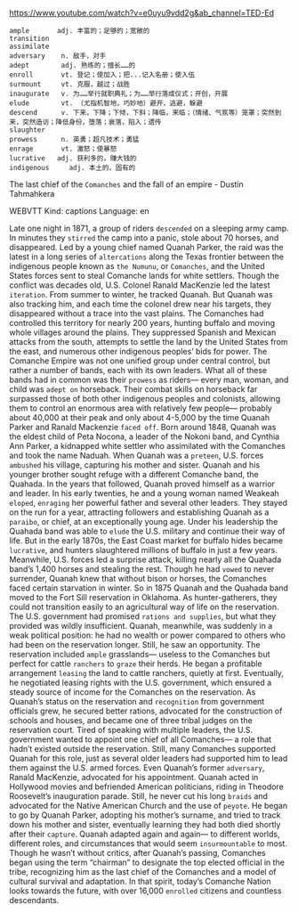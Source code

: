 https://www.youtube.com/watch?v=e0uyu9vdd2g&ab_channel=TED-Ed 

```
ample       adj. 丰富的；足够的；宽敞的
transition  
assimilate  
adversary    n. 敌手，对手  
adept        adj. 熟练的；擅长……的
enroll       vt. 登记；使加入；把...记入名册；使入伍
surmount     vt. 克服，越过；战胜
inaugurate   v. 为……举行就职典礼；为……举行落成仪式；开创，开展
elude        vt. （尤指机智地，巧妙地）避开，逃避，躲避
descend      v. 下来，下降；下倾，下斜；降临，来临；（情绪、气氛等）笼罩；突然到来，突然造访；降低身份，堕落；衰落，陷入；遗传
slaughter  
prowess      n. 英勇；超凡技术；勇猛      
enrage       vt. 激怒；使暴怒  
lucrative   adj. 获利多的，赚大钱的
indigenous     adj. 本土的，固有的
```

The last chief of the `Comanches` and the fall of an empire - Dustin Tahmahkera 

WEBVTT Kind: captions Language: en 

Late one night in 1871, a group of riders `descended` on a sleeping army camp. In minutes they `stirred` the camp into a panic, stole about 70 horses, and disappeared. Led by a young chief named Quanah Parker, the raid was the latest in a long series of `altercations` along the Texas frontier between the indigenous people known as `the Numunu`, or `Comanches`, and the United States forces sent to steal Comanche lands for white settlers. Though the conflict was decades old, U.S. Colonel Ranald MacKenzie led the latest `iteration`. From summer to winter, he tracked Quanah. But Quanah was also tracking him, and each time the colonel drew near his targets, they disappeared without a trace into the vast plains. The Comanches had controlled this territory for nearly 200 years, hunting buffalo and moving whole villages around the plains. They suppressed Spanish and Mexican attacks from the south, attempts to settle the land by the United States from the east, and numerous other indigenous peoples’ bids for power. The Comanche Empire was not one unified group under central control, but rather a number of bands, each with its own leaders. What all of these bands had in common was their `prowess` as riders— every man, woman, and child was `adept on` horseback. Their combat skills on horseback far surpassed those of both other indigenous peoples and colonists, allowing them to control an enormous area with relatively few people— probably about 40,000 at their peak and only about 4-5,000 by the time Quanah Parker and Ranald Mackenzie `faced off`. Born around 1848, Quanah was the eldest child of Peta Nocona, a leader of the Nokoni band, and Cynthia Ann Parker, a kidnapped white settler who assimilated with the Comanches and took the name Naduah. When Quanah was a `preteen`, U.S. forces `ambushed` his village, capturing his mother and sister. Quanah and his younger brother sought refuge with a different Comanche band, the Quahada. In the years that followed, Quanah proved himself as a warrior and leader. In his early twenties, he and a young woman named Weakeah `eloped`, `enraging` her powerful father and several other leaders. They stayed on the run for a year, attracting followers and establishing Quanah as a `paraibo`, or chief, at an exceptionally young age. Under his leadership the Quahada band was able to `elude` the U.S. military and continue their way of life. But in the early 1870s, the East Coast market for buffalo hides became `lucrative`, and hunters slaughtered millions of buffalo in just a few years. Meanwhile, U.S. forces led a surprise attack, killing nearly all the Quahada band’s 1,400 horses and stealing the rest. Though he had `vowed` to never surrender, Quanah knew that without bison or horses, the Comanches faced certain starvation in winter. So in 1875 Quanah and the Quahada band moved to the Fort Sill reservation in Oklahoma. As hunter-gatherers, they could not transition easily to an agricultural way of life on the reservation. The U.S. government had promised `rations and supplies`, but what they provided was wildly insufficient. Quanah, meanwhile, was suddenly in a weak political position: he had no wealth or power compared to others who had been on the reservation longer. Still, he saw an opportunity. The reservation included `ample` grasslands— useless to the Comanches but perfect for cattle `ranchers` to `graze` their herds. He began a profitable arrangement `leasing` the land to cattle ranchers, quietly at first. Eventually, he negotiated leasing rights with the U.S. government, which ensured a steady source of income for the Comanches on the reservation. As Quanah’s status on the reservation and `recognition` from government officials grew, he secured better rations, advocated for the construction of schools and houses, and became one of three tribal judges on the reservation court. Tired of speaking with multiple leaders, the U.S. government wanted to appoint one chief of all Comanches— a role that hadn’t existed outside the reservation. Still, many Comanches supported Quanah for this role, just as several older leaders had supported him to lead them against the U.S. armed forces. Even Quanah’s former `adversary`, Ranald MacKenzie, advocated for his appointment. Quanah acted in Hollywood movies and befriended American politicians, riding in Theodore Roosevelt’s inauguration parade. Still, he never cut his long `braids` and advocated for the Native American Church and the use of `peyote`. He began to go by Quanah Parker, adopting his mother’s surname, and tried to track down his mother and sister, eventually learning they had both died shortly after their `capture`. Quanah adapted again and again— to different worlds, different roles, and circumstances that would seem `insurmountable` to most. Though he wasn’t without critics, after Quanah’s passing, Comanches began using the term “chairman” to designate the top elected official in the tribe, recognizing him as the last chief of the Comanches and a model of cultural survival and adaptation. In that spirit, today’s Comanche Nation looks towards the future, with over 16,000 `enrolled` citizens and countless descendants. 